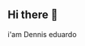 ## Hi there 👋
i'am Dennis eduardo
<!--
**Dennud/Dennud** is a ✨ _special_ ✨ repository because its `README.md` (this file) appears on your GitHub profile.

Here are some ideas to get you started:

- 🔭 I’m currently working on a comic
- 🌱 I’m currently learning só much things!
- 👯 I’m looking to collaborate on a relacionship
- 🤔 I’m looking for help with my self
- 💬 Ask me about everything
- 📫 How to reach me: 
- 😄 Pronouns: he/him
- ⚡ Fun fact: I like birds
-->
